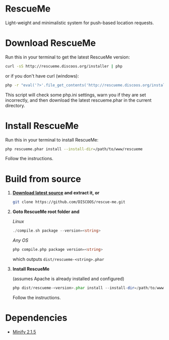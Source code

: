 RescueMe
========

Light-weight and minimalistic system for push-based location requests.

Download RescueMe
=================

Run this in your terminal to get the latest RescueMe version:

```bash
curl -sS http://rescueme.discoos.org/installer | php
```

or if you don't have curl (windows):

```bash
php -r "eval('?>'.file_get_contents('http://rescueme.discoos.org/installer'));"
```    
This script will check some php.ini settings, warn you if they are set incorrectly, 
and then download the latest rescueme.phar in the current directory. 

Install RescueMe
================

Run this in your terminal to install RescueMe:
```bash
php rescueme.phar install --install-dir=/path/to/www/rescueme
```

Follow the instructions.

Build from source
=================

1. **<a href="https://github.com/DISCOOS/rescue-me/archive/master.zip">Download latest source</a> and extract it, or**

    ```bash
    git clone https://github.com/DISCOOS/rescue-me.git
    ```

2. **Goto RescueMe root folder and**

    *Linux*

    ```php
    ./compile.sh package --version=<string>
    ```

    *Any OS*

    ```php
    php compile.php package version=<string>
    ```
    which outputs `dist/rescueme-<string>.phar` 


3. **Install RescueMe**

   (assumes Apache is already installed and configured)

    ```php
    php dist/rescueme-<version>.phar install --install-dir=/path/to/www/rescueme
    ```
    Follow the instructions.

Dependencies
============

* [Minify 2.1.5](https://minify.googlecode.com/files/minify-2.1.5.zip)

